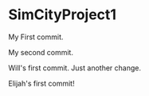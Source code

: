 # SimCityProject1

My First commit.

My second commit.

Will's first commit. Just another change.

Elijah's first commit!

